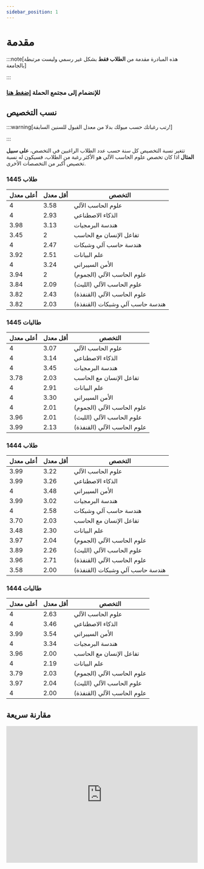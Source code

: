 ```yaml
---
sidebar_position: 1
---
```


# مقدمة

:::note[هذه المبادرة مقدمة من **الطلاب فقط** بشكل غير رسمي وليست مرتبطة بالجامعة]

:::

### للإنضمام إلى مجتمع الحملة [إضغط هنا](https://t.me/+5M8kuV7aAsRlNDU0)


## نسب التخصيص

:::warning[رتب رغباتك حسب ميولك بدلا من معدل القبول للسنين السابقة!]

:::

تتغير نسبة التخصيص كل سنة حسب عدد الطلاب الراغبين في التخصص، **على سبيل المثال** اذا كان تخصص علوم الحاسب الآلي هو الأكثر رغبة من الطلاب، فسيكون له نسبة تخصيص أكبر من التخصصات الأخرى.

### طلاب 1445
| أعلى معدل | أقل معدل | التخصص                                 |
|-----------|-----------|------------------------------------------|
| 4         | 3.58      | علوم الحاسب الآلي                        |
| 4         | 2.93      | الذكاء الاصطناعي                         |
| 3.98      | 3.13      | هندسة البرمجيات                          |
| 3.45      | 2         | تفاعل الإنسان مع الحاسب                  |
| 4         | 2.47      | هندسة حاسب آلي وشبكات                   |
| 3.92      | 2.51      | علم البيانات                             |
| 4         | 3.24      | الأمن السيبراني                          |
| 3.94      | 2         | علوم الحاسب الآلي (الجموم)              |
| 3.84      | 2.09      | علوم الحاسب الآلي (الليث)               |
| 3.82      | 2.43      | علوم الحاسب الآلي (القنفذة)            |
| 3.82      | 2.03      | هندسة حاسب آلي وشبكات (القنفذة)        |

### طالبات 1445

| أعلى معدل | أقل معدل | التخصص                                 |
|-----------|-----------|------------------------------------------|
| 4         | 3.07      | علوم الحاسب الآلي                        |
| 4         | 3.14      | الذكاء الاصطناعي                         |
| 4         | 3.45      | هندسة البرمجيات                          |
| 3.78      | 2.03      | تفاعل الإنسان مع الحاسب                  |
| 4         | 2.91      | علم البيانات                             |
| 4         | 3.30      | الأمن السيبراني                          |
| 4         | 2.01      | علوم الحاسب الآلي (الجموم)              |
| 3.96      | 2.01      | علوم الحاسب الآلي (الليث)               |
| 3.99      | 2.13      | علوم الحاسب الآلي (القنفذة)            |

### طلاب 1444

| أعلى معدل | أقل معدل | التخصص                                 |
|-----------|-----------|------------------------------------------|
| 3.99      | 3.22      | علوم الحاسب الآلي                        |
| 3.99      | 3.26      | الذكاء الاصطناعي                         |
| 4         | 3.48      | الأمن السيبراني                          |
| 3.99      | 3.02      | هندسة البرمجيات                          |
| 4         | 2.58      | هندسة حاسب آلي وشبكات                   |
| 3.70      | 2.03      | تفاعل الإنسان مع الحاسب                  |
| 3.48      | 2.30      | علم البيانات                             |
| 3.97      | 2.04      | علوم الحاسب الآلي (الجموم)              |
| 3.89      | 2.26      | علوم الحاسب الآلي (الليث)               |
| 3.96      | 2.71      | علوم الحاسب الآلي (القنفذة)            |
| 3.58      | 2.00      | هندسة حاسب آلي وشبكات (القنفذة)        |

### طالبات 1444

| أعلى معدل | أقل معدل | التخصص                                 |
|-----------|-----------|------------------------------------------|
| 4         | 2.63      | علوم الحاسب الآلي                        |
| 4         | 3.46      | الذكاء الاصطناعي                         |
| 3.99      | 3.54      | الأمن السيبراني                          |
| 4         | 3.34      | هندسة البرمجيات                          |
| 3.96      | 2.00      | تفاعل الإنسان مع الحاسب                  |
| 4         | 2.19      | علم البيانات                             |
| 3.79      | 2.03      | علوم الحاسب الآلي (الجموم)              |
| 3.97      | 2.04      | علوم الحاسب الآلي (الليث)               |
| 4         | 2.00      | علوم الحاسب الآلي (القنفذة)            |

## مقارنة سريعة

<iframe width="100%" height="360" seamless frameborder="0" scrolling="yes" src="https://docs.google.com/spreadsheets/d/e/2PACX-1vRzhB_RCkzf960nSu-NcmHhFLEpNRUlJBTgahOr4fr2RDRo1TWE9P0a0y2Cum-PAN2tTUuL4VCb6xjr/pubchart?oid=139550442&amp;format=interactive"></iframe>
